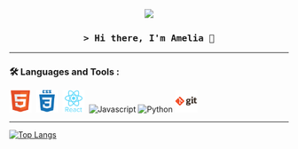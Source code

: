 <div id="header" align="center">
  <img src="https://media2.giphy.com/media/v1.Y2lkPTc5MGI3NjExYXM0cWt0ZXB1NnJvZGhhajlsbDhmaGlkcHNtcmc0bzY5NnBtMjF4NSZlcD12MV9pbnRlcm5hbF9naWZfYnlfaWQmY3Q9cw/VPnfM9bmR0ZaQo3qtK/giphy.gif" width="100">
  </div>

### <div align="center"><samp>&gt; Hi there, I'm Amelia 👋 </samp></div>

---

### :hammer_and_wrench: Languages and Tools :
  <img src="https://github.com/devicons/devicon/blob/master/icons/html5/html5-original.svg" title="HTML5" alt="HTML" width="40" height="40"/>&nbsp;
  <img src="https://github.com/devicons/devicon/blob/master/icons/css3/css3-plain-wordmark.svg"  title="CSS3" alt="CSS" width="40" height="40"/>&nbsp;
  <img src="https://github.com/devicons/devicon/blob/master/icons/react/react-original-wordmark.svg" title="React" alt="React" width="40" height="40"/>&nbsp;
  <img src="https://cdn.jsdelivr.net/gh/devicons/devicon@latest/icons/javascript/javascript-original.svg" title="Javascript" width="Javascript" width="40" height="40"/>
  <img src="https://cdn.jsdelivr.net/gh/devicons/devicon@latest/icons/python/python-original.svg" title="Python" alt="Python" width="40" height="40"/>
  <img src="https://github.com/devicons/devicon/blob/master/icons/git/git-original-wordmark.svg" title="Git" alt="Git" width="40" height="40"/>
                  

---

[![Top Langs](https://github-readme-stats.vercel.app/api/top-langs/?username=ahajkowska&layout=compact&theme=vision-friendly-dark)](https://github.com/anuraghazra/github-readme-stats)

